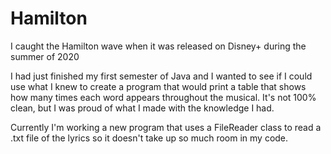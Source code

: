 # Hamilton
I caught the Hamilton wave when it was released on Disney+ during the summer of 2020

I had just finished my first semester of Java and I wanted to see if I could use what I knew to create a program that would print a table that shows how many times each word appears throughout the musical. It's not 100% clean, but I was proud of what I made with the knowledge I had. 

Currently I'm working a new program that uses a FileReader class to read a .txt file of the lyrics so it doesn't take up so much room in my code. 
